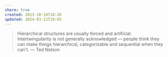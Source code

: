 ```yaml
---
share: true
created: 2023-10-24T18:26
updated: 2024-03-12T19:03
---
```

> Hierarchical structures are usually forced and artificial. Intertwingularity is not generally acknowledged — people think they can make things hierarchical, categorizable and sequential when they can't.
> — Ted Nelson
